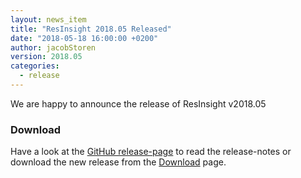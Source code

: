 ```yaml
---
layout: news_item
title: "ResInsight 2018.05 Released"
date: "2018-05-18 16:00:00 +0200"
author: jacobStoren
version: 2018.05
categories: 
  - release
---
```

We are happy to announce the release of ResInsight v2018.05

### Download
Have a look at the [GitHub release-page](https://github.com/OPM/ResInsight/releases) to read the release-notes 
or download the new release from the [Download]({{site.baseurl}}/project/download) page.
